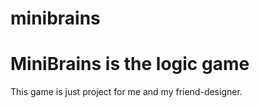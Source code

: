 # minibrains
<h1>MiniBrains is the logic game</h1>

This game is just project for me and my friend-designer.

